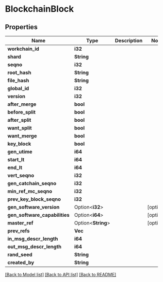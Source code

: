 # BlockchainBlock

## Properties

Name | Type | Description | Notes
------------ | ------------- | ------------- | -------------
**workchain_id** | **i32** |  | 
**shard** | **String** |  | 
**seqno** | **i32** |  | 
**root_hash** | **String** |  | 
**file_hash** | **String** |  | 
**global_id** | **i32** |  | 
**version** | **i32** |  | 
**after_merge** | **bool** |  | 
**before_split** | **bool** |  | 
**after_split** | **bool** |  | 
**want_split** | **bool** |  | 
**want_merge** | **bool** |  | 
**key_block** | **bool** |  | 
**gen_utime** | **i64** |  | 
**start_lt** | **i64** |  | 
**end_lt** | **i64** |  | 
**vert_seqno** | **i32** |  | 
**gen_catchain_seqno** | **i32** |  | 
**min_ref_mc_seqno** | **i32** |  | 
**prev_key_block_seqno** | **i32** |  | 
**gen_software_version** | Option<**i32**> |  | [optional]
**gen_software_capabilities** | Option<**i64**> |  | [optional]
**master_ref** | Option<**String**> |  | [optional]
**prev_refs** | **Vec<String>** |  | 
**in_msg_descr_length** | **i64** |  | 
**out_msg_descr_length** | **i64** |  | 
**rand_seed** | **String** |  | 
**created_by** | **String** |  | 

[[Back to Model list]](../README.md#documentation-for-models) [[Back to API list]](../README.md#documentation-for-api-endpoints) [[Back to README]](../README.md)


